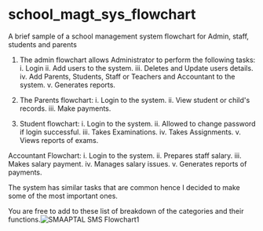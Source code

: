 # school_magt_sys_flowchart
A brief sample of a school management system flowchart for Admin, staff, students and parents
1. The admin flowchart allows Administrator to perform the following tasks:
i. Login
ii. Add users to the system.
iii. Deletes and Update users details.
iv. Add Parents, Students, Staff or Teachers and Accountant to the system.
v. Generates reports.

2. The Parents flowchart:
i. Login to the system.
ii. View student or child's records.
iii. Make payments.

3. Student flowchart:
i. Login to the system.
ii. Allowed to change password if login successful.
iii. Takes Examinations.
iv. Takes Assignments.
v. Views reports of exams.

Accountant Flowchart:
i. Login to the system.
ii. Prepares staff salary.
iii. Makes salary payment.
iv. Manages salary issues.
v. Generates reports of payments.

The system has similar tasks that are common
hence I decided to make some of the most important
ones.

You are free to add to these list of breakdown of 
the categories and their functions.![SMAAPTAL SMS Flowchart1](https://user-images.githubusercontent.com/20608392/227770702-4eb83a90-e984-40a6-920b-749157f9509b.JPG)
